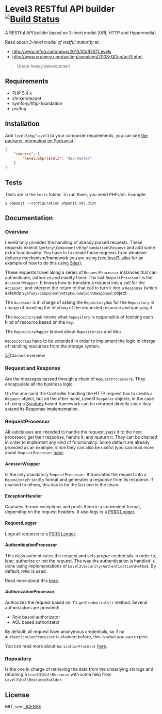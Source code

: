 Level3 RESTful API builder [![Build Status](https://travis-ci.org/level3php/level3.png?branch=master)](https://travis-ci.org/level3php/level3)
==============================

A RESTful API builder based on 3-level model (URI, HTTP and Hypermedia) 

Read about *3-level model of restful maturity* at:
* http://www.infoq.com/news/2010/03/RESTLevels
* http://www.crummy.com/writing/speaking/2008-QCon/act3.html

> Under heavy development

Requirements
------------

* PHP 5.4.x
* shrikeh/teapot
* symfony/http-foundation
* psr/log

Installation
------------

Add `level3php/level3` to your composer requirements, you can see [the package information on Packagist.](https://packagist.org/packages/level3php/level3):

```JSON
{
    "require": {
        "level3php/level3": "dev-master"
    }
}
```

Tests
-----

Tests are in the `tests` folder.
To run them, you need PHPUnit.
Example:

    $ phpunit --configuration phpunit.xml.dist
    
Documentation
-------------
### Overview
Level3 only provides the handling of already parsed requests. These requests extend `Symfony\Component\HttpFoundation\Request` and add some extra functionality. You have to to create these requests from whatever delivery mechanism/framework you are using (see [level3-silex](https://github.com/level3php/level3-silex) for an example of how to do this using [Silex](http://silex.sensiolabs.org/)).

These requests travel along a series of `RequestProcessor` instances that can authenticate, authorize and modify them. The last `RequestProcessor` is the `AccessorWrapper`. It knows how to translate a request into a call for the `Accessor`, and interpret the return of that call to turn it into a `Response` (which extends `Symfony\Component\HttpFoundation\Response`) object.

The `Accessor` is in charge of asking the `RepositoryHub` for the `Repository` in charge of handling the fetching of the requested resource and querying it.

The `RepositoryHub` knows what `Repository` is responsible of fetching each kind of resource based on the `key`.

The `RepositoryMapper` knows about `Repositories` and `URLs`.

`Repositories` have to be extended in order to implement the logic in charge of handling resources from the storage system.

![Classes overview](https://raw.github.com/level3php/level3/master/doc/overview.png)

### Request and Response
Are the messages passed through a chain of `RequestProcessor`s. They encapsulate all the business logic.

On the one hand the Controller handling the HTTP request has to create a `Request` object, but on the other hand, Level3 `Response` objects, in the case of using a [Symfony](http://symfony.com/) based framework can be returned directly since they extend its Response implementation.

### RequestProcessor
All subclasses are intended to handle the request, pass it to the next processor, get their response, handle it, and reuturn it. They can be chained in order to implement any kind of functionality. Some default are already provided as an example, since they can also be useful (you can read more about `RequestProcessor` [here](https://raw.github.com/level3php/level3/master/doc/RequestProcessor.md):

#### AcessorWrapper
Is the only mandatory `RequestProcessor`. It translates the request into a `RepositoryFriendly` format and generates a response from its response. If chained to others, this has to be the last one in the chain.

#### ExceptionHandler
Captures thrown exceptions and prints them in a convenient format, depending on the request headers. It also logs to a [PSR3 Logger](https://github.com/php-fig/fig-standards/blob/master/accepted/PSR-3-logger-interface.md).

#### RequestLogger
Logs all requests to a [PSR3 Logger](https://github.com/php-fig/fig-standards/blob/master/accepted/PSR-3-logger-interface.md).

#### AuthenticationProcessor
This class authenticates the request and sets *proper* credentials in order to, later, authorize or not the request. The way the authentication is handled is done using implementations of `Level3\Security\Authentication\Method`. By default, `HMAC` is used.

Read more about this [here](https://raw.github.com/level3php/level3/master/doc/AuthenticationProcessor.md).

#### AuthorizationProcessor
Authorizes the request based on it's `getCredentials()` method. Several authorizators are provided:
* Role based authorizator
* ACL based authorizator

By default, all request have anonymous credentials, so if no `AuthenticationProcessor` is chained before, this is what you can expect.

You can read more about `AurizationProcesor` [here](https://raw.github.com/level3php/level3/master/doc/AuthorizationProcessor.md).

### Repository
Is the one in charge of retrieving the data from the underlying storage and returning a `Level3\Hal\Resource` with some help from `Level3\Hal\ResourceBuilder`.


License
-------

MIT, see [LICENSE](LICENSE)
